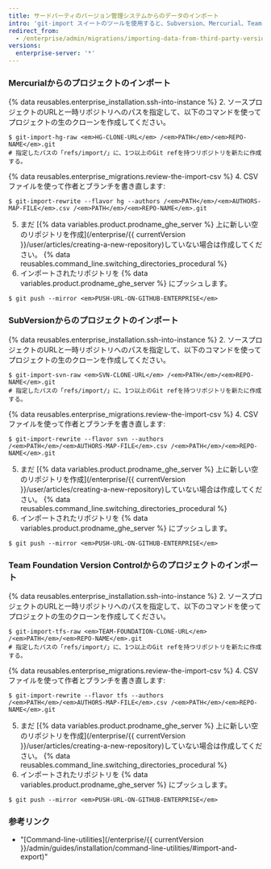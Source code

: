 ```yaml
---
title: サードパーティのバージョン管理システムからのデータのインポート
intro: 'git-import スイートのツールを使用すると、Subversion、Mercurial、Team Foundation Version Control から {% data variables.product.prodname_ghe_server %} 上の Git リポジトリにインポートできます。'
redirect_from:
  - /enterprise/admin/migrations/importing-data-from-third-party-version-control-systems
versions:
  enterprise-server: '*'
---
```


### Mercurialからのプロジェクトのインポート

{% data reusables.enterprise_installation.ssh-into-instance %}
2. ソースプロジェクトのURLと一時リポジトリへのパスを指定して、以下のコマンドを使ってプロジェクトの生のクローンを作成してください。
  ```shell
  $ git-import-hg-raw <em>HG-CLONE-URL</em> /<em>PATH</em>/<em>REPO-NAME</em>.git
  # 指定したパスの「refs/import/」に、1つ以上のGit refを持つリポジトリを新たに作成する。
  ```
{% data reusables.enterprise_migrations.review-the-import-csv %}
4. CSV ファイルを使って作者とブランチを書き直します:
  ```shell
  $ git-import-rewrite --flavor hg --authors /<em>PATH</em>/<em>AUTHORS-MAP-FILE</em>.csv /<em>PATH</em>/<em>REPO-NAME</em>.git
  ```
5. まだ [{% data variables.product.prodname_ghe_server %} 上に新しい空のリポジトリを作成](/enterprise/{{ currentVersion }}/user/articles/creating-a-new-repository)していない場合は作成してください。
{% data reusables.command_line.switching_directories_procedural %}
7. インポートされたリポジトリを {% data variables.product.prodname_ghe_server %} にプッシュします。
  ```shell
  $ git push --mirror <em>PUSH-URL-ON-GITHUB-ENTERPRISE</em>
  ```

### SubVersionからのプロジェクトのインポート

{% data reusables.enterprise_installation.ssh-into-instance %}
2. ソースプロジェクトのURLと一時リポジトリへのパスを指定して、以下のコマンドを使ってプロジェクトの生のクローンを作成してください。
  ```shell
  $ git-import-svn-raw <em>SVN-CLONE-URL</em> /<em>PATH</em>/<em>REPO-NAME</em>.git
  # 指定したパスの「refs/import/」に、1つ以上のGit refを持つリポジトリを新たに作成する。
  ```
{% data reusables.enterprise_migrations.review-the-import-csv %}
4. CSV ファイルを使って作者とブランチを書き直します:
  ```shell
  $ git-import-rewrite --flavor svn --authors /<em>PATH</em>/<em>AUTHORS-MAP-FILE</em>.csv /<em>PATH</em>/<em>REPO-NAME</em>.git
  ```
5. まだ [{% data variables.product.prodname_ghe_server %} 上に新しい空のリポジトリを作成](/enterprise/{{ currentVersion }}/user/articles/creating-a-new-repository)していない場合は作成してください。
{% data reusables.command_line.switching_directories_procedural %}
7. インポートされたリポジトリを {% data variables.product.prodname_ghe_server %} にプッシュします。
  ```shell
  $ git push --mirror <em>PUSH-URL-ON-GITHUB-ENTERPRISE</em>
  ```

### Team Foundation Version Controlからのプロジェクトのインポート

{% data reusables.enterprise_installation.ssh-into-instance %}
2. ソースプロジェクトのURLと一時リポジトリへのパスを指定して、以下のコマンドを使ってプロジェクトの生のクローンを作成してください。
  ```shell
  $ git-import-tfs-raw <em>TEAM-FOUNDATION-CLONE-URL</em> /<em>PATH</em>/<em>REPO-NAME</em>.git
  # 指定したパスの「refs/import/」に、1つ以上のGit refを持つリポジトリを新たに作成する。
  ```
{% data reusables.enterprise_migrations.review-the-import-csv %}
4. CSV ファイルを使って作者とブランチを書き直します:
  ```shell
  $ git-import-rewrite --flavor tfs --authors /<em>PATH</em>/<em>AUTHORS-MAP-FILE</em>.csv /<em>PATH</em>/<em>REPO-NAME</em>.git
  ```
5. まだ [{% data variables.product.prodname_ghe_server %} 上に新しい空のリポジトリを作成](/enterprise/{{ currentVersion }}/user/articles/creating-a-new-repository)していない場合は作成してください。
{% data reusables.command_line.switching_directories_procedural %}
7. インポートされたリポジトリを {% data variables.product.prodname_ghe_server %} にプッシュします。
  ```shell
  $ git push --mirror <em>PUSH-URL-ON-GITHUB-ENTERPRISE</em>
  ```

### 参考リンク

- "[Command-line-utilities](/enterprise/{{ currentVersion }}/admin/guides/installation/command-line-utilities/#import-and-export)"
